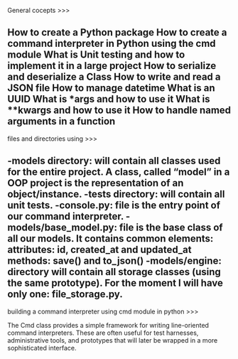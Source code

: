 General cocepts >>>

How to create a Python package
How to create a command interpreter in Python using the cmd module
What is Unit testing and how to implement it in a large project
How to serialize and deserialize a Class
How to write and read a JSON file
How to manage datetime
What is an UUID
What is *args and how to use it
What is **kwargs and how to use it
How to handle named arguments in a function
--------------------------------------------------------
files and directories using >>>

-models directory: will contain all classes used for the entire project. A class, called “model” in a OOP project is the representation of an object/instance.
-tests directory: will contain all unit tests.
-console.py: file is the entry point of our command interpreter.
-models/base_model.py: file is the base class of all our models. It contains common elements:
attributes: id, created_at and updated_at
methods: save() and to_json()
-models/engine: directory will contain all storage classes (using the same prototype). For the moment I will have only one: file_storage.py.
-----------------------------------------------------------
building a command interpreter using cmd module in python >>>

The Cmd class provides a simple framework for writing line-oriented command interpreters. These are often useful for test harnesses, administrative tools, and prototypes that will later be wrapped in a more sophisticated interface.